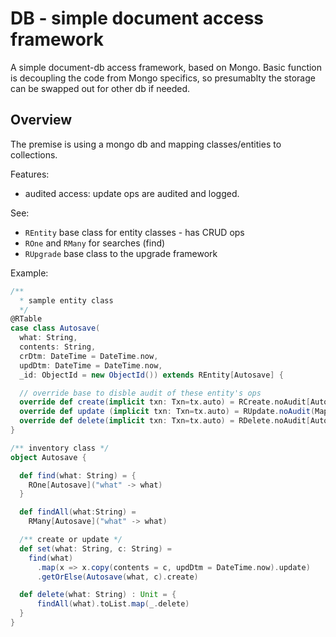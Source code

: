 # DB - simple document access framework

A simple document-db access framework, based on Mongo. Basic function is
decoupling the code from Mongo specifics, so presumablty the storage can
be swapped out for other db if needed.

## Overview

The premise is using a mongo db and mapping classes/entities to collections.

Features:
- audited access: update ops are audited and logged.

See:
- `REntity` base class for entity classes - has CRUD ops
- `ROne` and `RMany` for searches (find)
- `RUpgrade` base class to the upgrade framework

Example:

```scala
/** 
  * sample entity class
  */
@RTable
case class Autosave(
  what: String,
  contents: String,
  crDtm: DateTime = DateTime.now,
  updDtm: DateTime = DateTime.now,
  _id: ObjectId = new ObjectId()) extends REntity[Autosave] {

  // override base to disble audit of these entity's ops
  override def create(implicit txn: Txn=tx.auto) = RCreate.noAudit[Autosave](this)
  override def update (implicit txn: Txn=tx.auto) = RUpdate.noAudit(Map("_id" -> _id), this)
  override def delete(implicit txn: Txn=tx.auto) = RDelete.noAudit[Autosave](this)
}

/** inventory class */
object Autosave {

  def find(what: String) = {
    ROne[Autosave]("what" -> what)
  }

  def findAll(what:String) =
    RMany[Autosave]("what" -> what)

  /** create or update */
  def set(what: String, c: String) =
    find(what)
      .map(x => x.copy(contents = c, updDtm = DateTime.now).update)
      .getOrElse(Autosave(what, c).create)

  def delete(what: String) : Unit = {
      findAll(what).toList.map(_.delete)
  }
}
```
